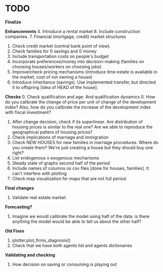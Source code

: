# TODO

**Finalize**

**Enhancements**
4. Introduce a rental market
8. Include construction companies. 
7. Financial (mortgage, credit) market structures
1. Check credit market (central bank point of view). 
2. Check families for 0 savings and 0 money
5. Include transportation costs on people's budget
6. Incorporate preferences/money into decision-making (families on choosing houses/workers on choosing jobs)
9. Improve/check pricing mechanisms (introduce time estate is available in the market, cost of not owning a house)
11. Introduce inheritance (savings). Use implemented transfer, but directed it to offspring [Idea of HEAD of the house].

**Checks**
0. Check qualification and age. And qualification dynamics
0. How do you calibrate the change of price per unit of change of the development index? Also, how do you calibrate the increase of the development index with fiscal investment?
1. After change decision, check if its superlinear. Are distribution of housing prices is similar to the real one? Are we able to reproduce the geographical patters of housing prices? 
2. Check implications of marriage and immigration
3. Check NEW HOUSES for new families in marriage procedures. Where do you create them? We're just creating a house but they should buy one right?
4. List endogenous x exogenous mechanisms
5. Steady state of graphs second half of the period
6. Include names of columns os csv files [done for houses, families]. It can't interfere with plotting
8. Check map visualization for maps that are not full period.

**Final changes**
1. Validate real estate market

**Forecasting?**
1. Imagine we would calibrate the model using half of the data: is there anything the model would be able to tell us about the other half? 

**Old Fixes**
1. plotter.plot_firms_diagnosis()
2. Check that we have both agents list and agents dictionaries

**Validating and checking**
1. How decision on saving or consuming is playing out
